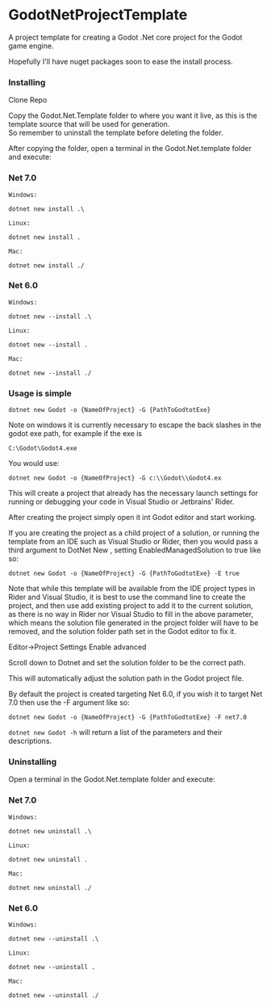 # GodotNetProjectTemplate

A project template for creating a Godot .Net core project for the Godot game engine.

Hopefully I'll have nuget packages soon to ease the install process.


### Installing

Clone Repo

Copy the Godot.Net.Template folder to where you want it live, as this is the template source that will be used for generation.  
So remember to uninstall the template before deleting the folder.

After copying the folder, open a terminal in the Godot.Net.template folder and execute:

### Net 7.0

    Windows:

    dotnet new install .\

    Linux:

    dotnet new install .

    Mac:

    dotnet new install ./

### Net 6.0

    Windows:

    dotnet new --install .\

    Linux:

    dotnet new --install .

    Mac:

    dotnet new --install ./

### Usage is simple

`dotnet new Godot -o {NameOfProject} -G {PathToGodtotExe}`

Note on windows it is currently necessary to escape the back slashes in the godot exe path, for example if the exe is

`C:\Godot\Godot4.exe`

You would use:

`dotnet new Godot -o {NameOfProject} -G c:\\Godot\\Godot4.ex`

This will create a project that already has the necessary launch settings for running or debugging your code in Visual Studio or Jetbrains' Rider.

After creating the project simply open it int Godot editor and start working.

If you are creating the project as a child project of a solution, or running the template from an IDE such as Visual Studio or Rider, then you would pass a third argument to DotNet New , setting EnabledManagedSolution to true like so:

`dotnet new Godot -o {NameOfProject} -G {PathToGodtotExe} -E true`

Note that while this template will be available from the IDE project types in Rider and Visual Studio, it is best to use the command line to create the project, 
and then use add existing project to add it to the current solution, as there is no way in Rider nor Visual Studio to fill in the above parameter, which means the 
solution file generated in the project folder will have to be removed, and the solution folder path set in the Godot editor to fix it.  

Editor->Project Settings Enable advanced

Scroll down to Dotnet and set the solution folder to be the correct path.

This will automatically adjust the solution path in the Godot project file.

By default the project is created targeting Net 6.0, if you wish it to target Net 7.0 then use the -F argument like so:

`dotnet new Godot -o {NameOfProject} -G {PathToGodtotExe} -F net7.0`

`dotnet new Godot -h` will return a list of the parameters and their descriptions.

### Uninstalling

Open a terminal in the Godot.Net.template folder and execute:

### Net 7.0

    Windows:

    dotnet new uninstall .\

    Linux:

    dotnet new uninstall .

    Mac:

    dotnet new uninstall ./

### Net 6.0

    Windows:

    dotnet new --uninstall .\

    Linux:

    dotnet new --uninstall .

    Mac:

    dotnet new --uninstall ./
